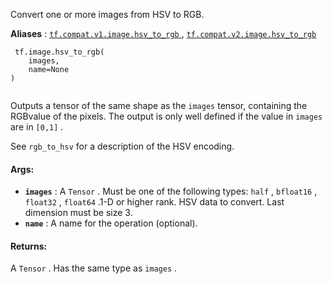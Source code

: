 Convert one or more images from HSV to RGB.

**Aliases** : [ `tf.compat.v1.image.hsv_to_rgb` ](/api_docs/python/tf/image/hsv_to_rgb), [ `tf.compat.v2.image.hsv_to_rgb` ](/api_docs/python/tf/image/hsv_to_rgb)

```
 tf.image.hsv_to_rgb(
    images,
    name=None
)
 
```

Outputs a tensor of the same shape as the  `images`  tensor, containing the RGBvalue of the pixels. The output is only well defined if the value in  `images` are in  `[0,1]` .

See  `rgb_to_hsv`  for a description of the HSV encoding.

#### Args:
- **`images`** : A  `Tensor` . Must be one of the following types:  `half` ,  `bfloat16` ,  `float32` ,  `float64` .1-D or higher rank. HSV data to convert. Last dimension must be size 3.
- **`name`** : A name for the operation (optional).


#### Returns:
A  `Tensor` . Has the same type as  `images` .


